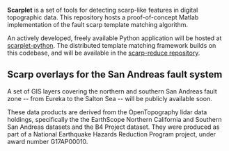 **Scarplet** is a set of tools for detecting scarp-like features in digital topographic data. This repository hosts a proof-of-concept Matlab implementation of the fault scarp template matching algorithm. 

An actively developed, freely available Python application will be hosted at [scarplet-python](https://github.com/rmsare/scarplet-python). The distributed template matching framework builds on this codebase, and will be available in the [scarp-reduce repository](https://github.com/rmsare/scarp-reduce).

## Scarp overlays for the San Andreas fault system

A set of GIS layers covering the northern and southern San Andreas fault zone -- from Eureka to the Salton Sea -- will be publicly available soon.

These data products are derived from the OpenTopography lidar data holdings, specifically the the EarthScope Northern California and Southern San Andreas datasets and the B4 Project dataset. They were produced as part of a National Earthquake Hazards Reduction Program project, under award number G17AP00010.
